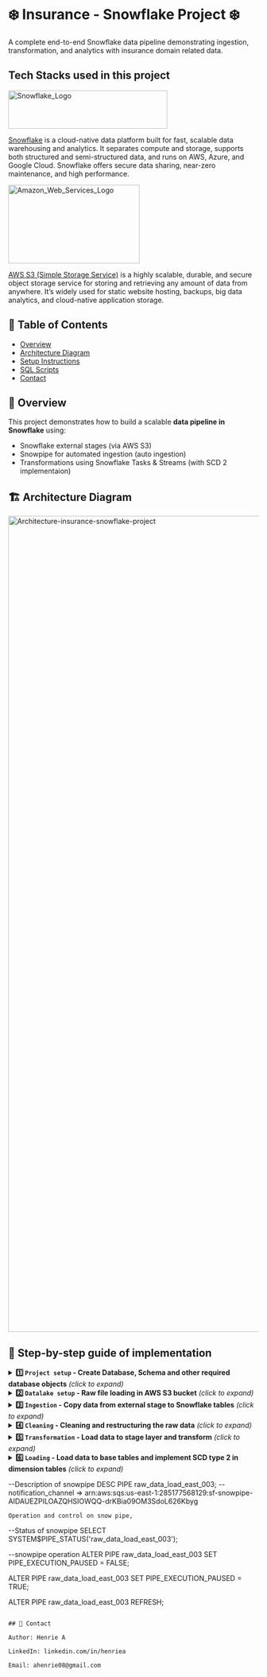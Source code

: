 # ❄️ Insurance - Snowflake Project ❄️

A complete end-to-end Snowflake data pipeline demonstrating ingestion, transformation, and analytics with insurance domain related data.

## Tech Stacks used in this project

<img width="320" height="77" alt="Snowflake_Logo" src="https://github.com/user-attachments/assets/88baf960-dab7-421a-8ca3-0d3f56e7be69" />

<a href="https://www.snowflake.com/">Snowflake</a> is a cloud-native data platform built for fast, scalable data warehousing and analytics. It separates compute and storage, supports both structured and semi-structured data, and runs on AWS, Azure, and Google Cloud. Snowflake offers secure data sharing, near-zero maintenance, and high performance.


<img width="264" height="158" alt="Amazon_Web_Services_Logo" src="https://github.com/user-attachments/assets/ac24f187-e82d-4bfe-ba02-4fc03a4c4b5d" />

<a href="https://aws.amazon.com/s3/">AWS S3 (Simple Storage Service)</a> is a highly scalable, durable, and secure object storage service for storing and retrieving any amount of data from anywhere. It’s widely used for static website hosting, backups, big data analytics, and cloud-native application storage.

## 📘 Table of Contents
- [Overview](#overview)
- [Architecture Diagram](#architecture-diagram)
- [Setup Instructions](#setup-instructions)
- [SQL Scripts](#sql-scripts)
- [Contact](#contact)

## 🧩 Overview
This project demonstrates how to build a scalable **data pipeline in Snowflake** using:
- Snowflake external stages (via AWS S3)  
- Snowpipe for automated ingestion (auto ingestion)
- Transformations using Snowflake Tasks & Streams (with SCD 2 implementaion)

## 🏗️ Architecture Diagram

<img width="3191" height="1642" alt="Architecture-insurance-snowflake-project" src="https://github.com/user-attachments/assets/119fcfe9-897e-4bc8-8442-dbf5465ce9b7" />

## 🧰 Step-by-step guide of implementation
 
<details>
<summary><b> 1️⃣ <code>Project setup</code> - Create Database, Schema and other required database objects</b> <i>(click to expand)</i> </summary>

Here, we use Account Admin role for object creation,
```sql
USE ROLE ACCOUNTADMIN;
```
Database creation,
```sql
CREATE DATABASE Insurance_project;
```
Schema creation,
```sql
--Setting context to appropriate database

USE Insurance_project;

CREATE SCHEMA config;
CREATE SCHEMA Raw;
CREATE SCHEMA Stg;
CREATE SCHEMA Insurance;
CREATE SCHEMA Reporting;
```
Creation of raw data tables (RAW_US_CENTRAL,RAW_US_OTHERS,RAW_US_MERGED),

```sql
--Setting context and creating required tables

USE Insurance_project.raw;

/*###############################################    RAW_US_CENTRAL   ###############################################*/

CREATE OR REPLACE TABLE RAW_US_CENTRAL (
    "Customer ID" NUMBER,
    "Customer Title" VARCHAR,
    "Customer First Name" VARCHAR,
    "Customer Middle Name" VARCHAR,
    "Customer Last Name" VARCHAR,
    "Customer_Segment" VARCHAR,
    "Maritial_Status" VARCHAR,
    "Gender" VARCHAR,
    "DOB" VARCHAR,
    "Effective_Start_Dt" VARCHAR,
    "Effective_End_Dt" VARCHAR,
    "Policy_Type_Id" NUMBER,
    "Policy_Type" VARCHAR,
    "Policy_Type_Desc" VARCHAR,
    "Policy_Id" VARCHAR,
    "Policy_Name" VARCHAR,
    "Premium_Amt" NUMBER,
    "Policy_Term" VARCHAR,
    "Policy_Start_Dt" VARCHAR,
    "Policy_End_Dt" VARCHAR,
    "Next_Premium_Dt" VARCHAR,
    "Actual_Premium_Paid_Dt" VARCHAR,
    "Country" VARCHAR,
    "Region" VARCHAR,
    "State or Province" VARCHAR,
    "City" VARCHAR,
    "Postal Code" NUMBER,
    "Total_Policy_Amt" NUMBER,
    "Premium_Amt_Paid_TillDate" NUMBER
);

/*###############################################    RAW_US_OTHERS   ###############################################*/

CREATE OR REPLACE TABLE RAW_US_OTHERS (
    "Customer ID" NUMBER,
    "Customer Name" VARCHAR,
    "Customer_Segment" VARCHAR,
    "Maritial_Status" VARCHAR,
    "Gender" VARCHAR,
    "DOB" VARCHAR,
    "Effective_Start_Dt" VARCHAR,
    "Effective_End_Dt" VARCHAR,
    "Policy_Type_Id" VARCHAR,
    "Policy_Type" VARCHAR,
    "Policy_Type_Desc" VARCHAR,
    "Policy_Id" VARCHAR,
    "Policy_Name" VARCHAR,
    "Premium_Amt" NUMBER,
    "Policy_Term" VARCHAR,
    "Policy_Start_Dt" VARCHAR,
    "Policy_End_Dt" VARCHAR,
    "Next_Premium_Dt" VARCHAR,
    "Actual_Premium_Paid_Dt" VARCHAR,
    "Country" VARCHAR,
    "Region" VARCHAR,
    "State or Province" VARCHAR,
    "City" VARCHAR,
    "Postal Code" NUMBER,
    "Total_Policy_Amt" NUMBER,
    "Premium_Amt_Paid_TillDate" NUMBER
);

/*###############################################    RAW_US_MERGED   ###############################################*/

CREATE OR REPLACE TABLE RAW_US_MERGED (
    "Customer ID" NUMBER,
    "Customer Name" VARCHAR(500),
    "Customer Title" VARCHAR(500),
    "Customer First Name" VARCHAR(500),
    "Customer Middle Name" VARCHAR(500),
    "Customer Last Name" VARCHAR(500),
    "Customer_Segment" VARCHAR(500),
    "Maritial_Status" VARCHAR(500),
    "Gender" VARCHAR(500),
    "DOB" DATE,
    "Effective_Start_Dt" DATE,
    "Effective_End_Dt" DATE,
    "Policy_Type_Id" NUMBER,
    "Policy_Type" VARCHAR(500),
    "Policy_Type_Desc" VARCHAR(500),
    "Policy_Id" VARCHAR(500),
    "Policy_Name" VARCHAR(500),
    "Premium_Amt" NUMBER,
    "Policy_Term" VARCHAR(500),
    "Policy_Start_Dt" DATE,
    "Policy_End_Dt" DATE,
    "Next_Premium_Dt" DATE,
    "Actual_Premium_Paid_Dt" DATE,
    "Country" VARCHAR(500),
    "Region" VARCHAR(500),
    "State or Province" VARCHAR(500),
    "City" VARCHAR(500),
    "Postal Code" NUMBER,
    "Total_Policy_Amt" NUMBER,
    "Premium_Amt_Paid_TillDate" NUMBER
);
```

Creation of stage tables (STG_CUSTOMER_D,STG_POLICY_D,STG_ADDRESS_D,STG_TRANSACTION_F),

```sql
--Setting context and creating required tables

USE Insurance_project.stg;

/*###############################################    STG_CUSTOMER_D   ###############################################*/

CREATE OR REPLACE TABLE STG_CUSTOMER_D (
    "Customer_ID" NUMBER,
    "Customer_Name" VARCHAR(500),
    "Customer_Segment" VARCHAR(500),
    "Marital_Status" VARCHAR(500),
    "Gender" VARCHAR(500),
    "Date_of_Birth" DATE
);

/*###############################################    STG_POLICY_D   ###############################################*/

CREATE OR REPLACE TABLE STG_POLICY_D (
    "Policy_Id" NUMBER,
    "Policy_Code" NUMBER,
    "Policy_Name" VARCHAR(500),
    "Policy_Type" VARCHAR(500),
    "Policy_Type_Description" VARCHAR (500),
    "Policy_Term" VARCHAR (500),
    "Policy_Start_Date" DATE,
    "Policy_Completion_Date" DATE
);

/*###############################################    STG_ADDRESS_D   ###############################################*/

CREATE OR REPLACE TABLE STG_ADDRESS_D (
    "Country" VARCHAR(500),
    "Region" VARCHAR(500),
    "State" VARCHAR(500),
    "City" VARCHAR(500),
    "Postal_Code" NUMBER
);

/*###############################################    STG_TRANSACTION_F  ###############################################*/

CREATE OR REPLACE TABLE STG_TRANSACTION_F (
    "Customer_ID" NUMBER,
    "Customer_Name" VARCHAR(500),
    "Customer_Segment" VARCHAR(500),
    "Policy_Id" NUMBER,
    "Policy_Name" VARCHAR(500),
    "Policy_Code" NUMBER,
    "Policy_Type" VARCHAR(500),
    "Policy_Type_Description" VARCHAR (500),
    "Policy_Term" VARCHAR (500),
    "Policy_Start_Date" DATE,
    "Policy_Completion_Date" DATE,
    "Total_policy_Amount" NUMBER(38, 2),
    "Premium_Amount" NUMBER(38, 2),
    "Premium_Amount_Paid_till_Date" NUMBER(38, 2),
    "Country" VARCHAR(500),
    "Region" VARCHAR(500),
    "State" VARCHAR(500),
    "City" VARCHAR(500),
    "Postal Code" NUMBER
);
```
Creation of streams,

```sql
--Setting context

USE SCHEMA STG;

CREATE OR REPLACE STREAM CUSTOMER_STREAM_INSERT ON TABLE INSURANCE_PROJECT.STG.STG_CUSTOMER_D;

CREATE OR REPLACE STREAM POLICY_STREAM_INSERT ON TABLE INSURANCE_PROJECT.STG.STG_POLICY_D;

CREATE OR REPLACE STREAM ADDRESS_STREAM_INSERT ON TABLE INSURANCE_PROJECT.STG.STG_ADDRESS_D;

CREATE OR REPLACE STREAM CUSTOMER_STREAM_UPDATE ON TABLE INSURANCE_PROJECT.STG.STG_CUSTOMER_D;

CREATE OR REPLACE STREAM POLICY_STREAM_UPDATE ON TABLE INSURANCE_PROJECT.STG.STG_POLICY_D;

CREATE OR REPLACE STREAM ADDRESS_STREAM_UPDATE ON TABLE INSURANCE_PROJECT.STG.STG_ADDRESS_D;
```

Creation of sequence generators,

```sql
--Setting context

USE Insurance_project.INSURANCE;

--creating sequence generator

CREATE OR REPLACE SEQUENCE INSURANCE_PROJECT.INSURANCE.CUSTOMER_SEQ START = 000000 INCREMENT = 1 ORDER;

CREATE OR REPLACE SEQUENCE INSURANCE_PROJECT.INSURANCE.POLICY_SEQ START = 000000 INCREMENT = 1 ORDER;

CREATE OR REPLACE SEQUENCE INSURANCE_PROJECT.INSURANCE.ADDRESS_SEQ START = 000000 INCREMENT = 1 ORDER;
```

Creation of base tables with constraints and auto incremental columns,

```sql
--Setting context and creating required tables

USE Insurance_project.INSURANCE;

/*###############################################    CUSTOMER_D   ###############################################*/

CREATE OR REPLACE TABLE CUSTOMER_D (
    "SCD_ID" INT DEFAULT INSURANCE_PROJECT.INSURANCE.CUSTOMER_SEQ.NEXTVAL PRIMARY KEY,
    "Customer_ID" NUMBER,
    "Customer_Name" VARCHAR(500),
    "Customer_Segment" VARCHAR(500),
    "Marital_Status" VARCHAR(500),
    "Gender" VARCHAR(500),
    "Date_of_Birth" DATE,
    "CURRENT_FLG" VARCHAR(1),
    "LAST_INSERT_DT" TIMESTAMP,
    "LAST_UPDATE_DT" TIMESTAMP,
    "X_SCD_ID" INT
);

/*###############################################    POLICY_D   ###############################################*/

CREATE OR REPLACE TABLE POLICY_D (
    "SCD_ID" INT DEFAULT INSURANCE_PROJECT.INSURANCE.POLICY_SEQ.NEXTVAL PRIMARY KEY,
    "Policy_Id" NUMBER,
    "Policy_Code" NUMBER,
    "Policy_Name" VARCHAR(500),
    "Policy_Type" VARCHAR(500),
    "Policy_Type_Description" VARCHAR (500),
    "Policy_Term" VARCHAR (500),
    "Policy_Start_Date" DATE,
    "Policy_Completion_Date" DATE,
    "X_SCD_ID" INT
);

/*###############################################    ADDRESS_D   ###############################################*/

CREATE OR REPLACE TABLE ADDRESS_D (
    "SCD_ID" INT DEFAULT INSURANCE_PROJECT.INSURANCE.ADDRESS_SEQ.NEXTVAL PRIMARY KEY,
    "Country" VARCHAR(500),
    "Region" VARCHAR(500),
    "State" VARCHAR(500),
    "City" VARCHAR(500),
    "Postal_Code" NUMBER,
    "X_SCD_ID" INT
);

/*###############################################    TRANSACTION_F  ###############################################*/

CREATE OR REPLACE TABLE TRANSACTION_F (
    "CUS_SCD_ID" INT,
    "POL_SCD_ID" INT,
    "ADD_SCD_ID" INT,
    "Total_policy_Amount" NUMBER(38, 2),
    "Premium_Amount" NUMBER(38, 2),
    "Premium_Amount_Paid_till_Date" NUMBER(38, 2),
    FOREIGN KEY ("CUS_SCD_ID") REFERENCES INSURANCE_PROJECT.INSURANCE.CUSTOMER_D("SCD_ID"),
    FOREIGN KEY ("POL_SCD_ID") REFERENCES INSURANCE_PROJECT.INSURANCE.POLICY_D ("SCD_ID"),
    FOREIGN KEY ("ADD_SCD_ID") REFERENCES INSURANCE_PROJECT.INSURANCE.ADDRESS_D ("SCD_ID")
);
```
</details>

<details>
<summary><b> 2️⃣ <code>Datalake setup</code> - Raw file loading in AWS S3 bucket</b> <i>(click to expand)</i> </summary><br>
1. Create an <a href ="https://aws.amazon.com/free/?all-free-tier.sort-by=item.additionalFields.SortRank&all-free-tier.sort-order=asc&awsf.Free%20Tier%20Types=*all&awsf.Free%20Tier%20Categories=categories%23compute&trk=007a06de-ab77-4a65-8196-aa4e3e97204c&sc_channel=ps&ef_id=Cj0KCQjw9czHBhCyARIsAFZlN8QNa0D1aZ8XCqqaN-seuMhSMlEWWmqif4j1cc1yfEC0LsYB55ETT_4aAnjaEALw_wcB:G:s&s_kwcid=AL!4422!3!476942607514!p!!g!!amazon%20web%20services%20cloud%20service!11542865500!116152064567&gad_campaignid=11542865500&gbraid=0AAAAADjHtp_tp0aqLn8sm-f_L_i0qLB4Z&gclid=Cj0KCQjw9czHBhCyARIsAFZlN8QNa0D1aZ8XCqqaN-seuMhSMlEWWmqif4j1cc1yfEC0LsYB55ETT_4aAnjaEALw_wcB"> AWS free tier account</a>.<br>
2. Create a <a href ="https://docs.aws.amazon.com/quickstarts/latest/s3backup/step-1-create-bucket.html"> S3 bucket</a> with unique global name as shown below,<br>

   <img width="1252" height="386" alt="image" src="https://github.com/user-attachments/assets/7f2fd90e-8ace-4afb-92de-8fabbbd9f570" /><br>
3. Create a folder for storing the raw csv files and upload the files in S3 bucket from data folder as shown below,<br>

   <img width="1896" height="432" alt="image" src="https://github.com/user-attachments/assets/a9b3c9ab-cbc0-47b8-bb2f-cc9e65cfde84" /><br>

   <img width="1897" height="541" alt="image" src="https://github.com/user-attachments/assets/1213a752-c406-4ca9-9726-9d0547275ff0" /><br>
   
</details>

<details>
<summary><b> 3️⃣ <code>Ingestion</code> - Copy data from external stage to Snowflake tables</b> <i>(click to expand)</i> </summary><br>
   Setting up the connection between Snowflake and AWS s3 bucket for data ingestion. Refer official documentation <a href="https://docs.snowflake.com/en/user-guide/data-load-s3-config-storage-integration">here</a> for more details<br>
 1. Creation of IAM policy for created S3 bucket in AWS with <code>s3:GetBucketLocation</code> <code>s3:GetObject</code> <code>s3:GetObjectVersion</code> <code>s3:ListBucket</code> permissions.<br>
 <img width="1897" height="732" alt="image" src="https://github.com/user-attachments/assets/ec5401c4-80bd-42d3-a4c2-5496bcaf1c40" /><br>
 2. Create an IAM role in AWS as shown below,<br>
 <img width="1880" height="3102" alt="image" src="https://github.com/user-attachments/assets/9cc18edf-a64b-4ea2-b534-dbab321b326e" /><br>
 Add temporary Account ID and Require external ID with place holder and replace it with parameters from storage integration as shown above.<br>
 <img width="1880" height="3140" alt="image" src="https://github.com/user-attachments/assets/5939ae2b-be96-4d3c-b255-c34a833a7cdc" /><br>
 Add the created policy in permissions as shown above.<br>
 3. Create storage integration in snowflake,<br>

 Here, we use Account Admin role for object creation,<br>

Setting up the context,<br>
```sql
--Set ACCOUNTADMIN role
USE ROLE ACCOUNTADMIN;

--Setting context
USE DATABASE Insurance_project;
USE SCHEMA raw;

--Checking the region
SELECT CURRENT_REGION(); --AWS_US_EAST_1
```
Creating storage integration to connect snowflake with AWS s3 bucket,
```sql
--Storage integration creation
CREATE STORAGE INTEGRATION insurance_s3_full_access_storage_integration
TYPE = EXTERNAL_STAGE STORAGE_PROVIDER = 'S3'
ENABLED = TRUE STORAGE_AWS_ROLE_ARN = 'arn:aws:iam::############:role/insurance_sf_full_access_role' --replace the AWS S3 role arn
STORAGE_ALLOWED_LOCATIONS = ('*');
 ```
Replace the <code>STORAGE_AWS_ROLE_ARN</code> with ARN from created AWS role,<br>
<img width="1886" height="726" alt="image" src="https://github.com/user-attachments/assets/fe84bcc4-5dcd-4cc8-a3c6-7997a660ee32" /><br>

4. Describe storage integration<br>
```sql
DESC INTEGRATION insurance_s3_full_access_storage_integration;
```
 <img width="1810" height="407" alt="image" src="https://github.com/user-attachments/assets/204ee03a-a47b-4ba3-bd44-b6814a9e8535" /><br>
Replace the <code>STORAGE_AWS_IAM_USER_ARN</code> and <code>STORAGE_AWS_EXTERNAL_ID</code> from storage integration in AWS policy as shown below,<br>

<img width="712" height="466" alt="image" src="https://github.com/user-attachments/assets/c5286ddb-c0e5-425f-a76b-8963c4268dae" /><br>
<img width="1902" height="748" alt="image" src="https://github.com/user-attachments/assets/7b7224bb-127f-4648-be08-82bc2faa46d6" />
<br>
5. Creating file format and external stage on AWS s3 bucket to access the files,<br>
```sql
--File format creation
CREATE OR REPLACE FILE FORMAT csv_ff
SKIP_HEADER = 1
FIELD_DELIMITER = ','
RECORD_DELIMITER = '\n'
FIELD_OPTIONALLY_ENCLOSED_BY = '"'
--MULTI_LINE = TRUE
TYPE = CSV;

--External stage creation
CREATE OR REPLACE STAGE raw_data_full_access
STORAGE_INTEGRATION = insurance_s3_full_access_storage_integration
URL = 's3://##########/########/' --S3 URI from S3 bucket
FILE_FORMAT = csv_ff;
```
Replace <code>URL</code> with URI from S3 bucket,<br>
<img width="1892" height="556" alt="image" src="https://github.com/user-attachments/assets/e14fe6f7-de41-4cb2-a62a-38fb2db7c6e1" /><br>

6. Creating auto ingestion via snow pipe,<br>
```sql

 --Creation of snowpipe
CREATE OR REPLACE PIPE p_raw_data_load_central
AUTO_INGEST = TRUE AS COPY INTO INSURANCE_PROJECT.RAW.RAW_US_OTHERS
FROM @raw_data_full_access FILE_FORMAT = csv_ff PATTERN = '.*Central.*\.csv';

CREATE OR REPLACE PIPE p_raw_data_load_east
AUTO_INGEST = TRUE AS COPY INTO INSURANCE_PROJECT.RAW.RAW_US_OTHERS
FROM @raw_data_full_access FILE_FORMAT = csv_ff PATTERN = '.*East.*\.csv';

CREATE OR REPLACE PIPE p_raw_data_load_west
AUTO_INGEST = TRUE AS COPY INTO INSURANCE_PROJECT.RAW.RAW_US_OTHERS
FROM @raw_data_full_access FILE_FORMAT = csv_ff PATTERN = '.*West.*\.csv';

CREATE OR REPLACE PIPE p_raw_data_load_south
AUTO_INGEST = TRUE AS COPY INTO INSURANCE_PROJECT.RAW.RAW_US_OTHERS
FROM @raw_data_full_access FILE_FORMAT = csv_ff PATTERN = '.*South.*\.csv';
```
7. Enabling auto ingestion via SQS event AWS<br>
```sql
--Description of snowpipe
DESC PIPE p_raw_data_load_central;
```
Get <code>notification_channel</code> and add it in AWS S3 bucket - SQS Queue (ARN) to create event notification with SQS queue and below settings as shown below,<br>

<img width="1500" height="658" alt="image" src="https://github.com/user-attachments/assets/9f4f1976-fb74-4ad8-a78e-38d7a1f7ebe0" /><br>

<img width="1877" height="742" alt="image" src="https://github.com/user-attachments/assets/fb193f87-a4f9-4dcf-bf17-38b866b87884" /><br>

<img width="1887" height="272" alt="image" src="https://github.com/user-attachments/assets/5c8aa48f-e6a0-40d5-b806-8e91fc1cf29f" /><br>

Operation and control on snow pipe,<br>
```sql
--Status of snowpipe
SELECT SYSTEM$PIPE_STATUS('p_raw_data_load_central');

--snowpipe operation
ALTER PIPE p_raw_data_load_central
SET PIPE_EXECUTION_PAUSED = FALSE;

ALTER PIPE p_raw_data_load_central
SET PIPE_EXECUTION_PAUSED = TRUE;

ALTER PIPE p_raw_data_load_central REFRESH;
```
</details>
<details>
<summary><b> 4️⃣ <code>Cleaning</code> - Cleaning and restructuring the raw data</b> <i>(click to expand)</i> </summary>
   ...
</details>

<details>
<summary><b> 5️⃣ <code>Transformation</code> - Load data to stage layer and transform</b> <i>(click to expand)</i> </summary>
   ...
</details>

<details>
<summary><b> 6️⃣ <code>Loading</code> - Load data to base tables and implement SCD type 2 in dimension tables</b> <i>(click to expand)</i> </summary>
   ...
</details>

--Description of snowpipe
DESC PIPE raw_data_load_east_003;
--notification_channel => arn:aws:sqs:us-east-1:285177568129:sf-snowpipe-AIDAUEZPILOAZQHSIOWQQ-drKBia09OM3SdoL626Kbyg
```
Operation and control on snow pipe,
```
--Status of snowpipe
SELECT SYSTEM$PIPE_STATUS('raw_data_load_east_003');

--snowpipe operation
ALTER PIPE raw_data_load_east_003
SET PIPE_EXECUTION_PAUSED = FALSE;

ALTER PIPE raw_data_load_east_003
SET PIPE_EXECUTION_PAUSED = TRUE;

ALTER PIPE raw_data_load_east_003 REFRESH;
```

## 📧 Contact

Author: Henrie A

LinkedIn: linkedin.com/in/henriea

Email: ahenrie08@gmail.com
